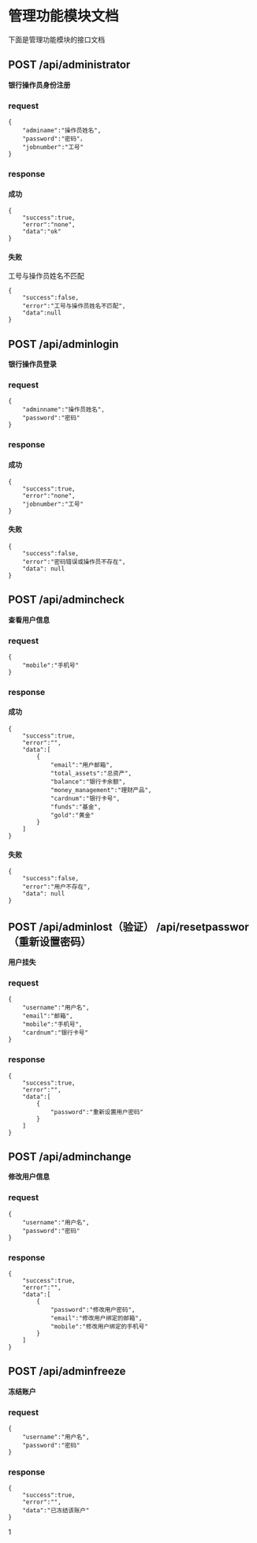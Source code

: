# 管理功能模块文档

下面是管理功能模块的接口文档

## POST /api/administrator

**银行操作员身份注册**

### request

```
{
    "adminame":"操作员姓名",
    "password":"密码"，
	"jobnumber":"工号"
}
```
### response

#### 成功

```
{
    "success":true,
    "error":"none",
    "data":"ok"
}
```

#### 失败

工号与操作员姓名不匹配

```
{
    "success":false,
    "error":"工号与操作员姓名不匹配",
    "data":null
}
```


## POST /api/adminlogin

**银行操作员登录**

### request

```
{
    "adminname":"操作员姓名",
    "password":"密码"
}
```

### response

#### 成功

```
{
    "success":true,
    "error":"none",
    "jobnumber":"工号"
}
```

#### 失败

```
{
    "success":false,
    "error":"密码错误或操作员不存在",
    "data": null
}
```

## POST /api/admincheck

**查看用户信息**

### request

```
{
    "mobile":"手机号"
}
```

### response

#### 成功

```
{
    "success":true,
    "error":"",
    "data":[
        {
            "email":"用户邮箱",
            "total_assets":"总资产",
            "balance":"银行卡余额",
            "money_management":"理财产品",
            "cardnum":"银行卡号",
            "funds":"基金",
            "gold":"黄金"
        }
    ]
}
```

#### 失败

```
{
    "success":false,
    "error":"用户不存在",
    "data": null
}
```

## POST /api/adminlost（验证）  /api/resetpasswor（重新设置密码）

**用户挂失**

### request

```
{
    "username":"用户名",
    "email":"邮箱",
    "mobile":"手机号",
    "cardnum":"银行卡号"
}
```

### response

```
{
    "success":true,
    "error":"",
    "data":[
		{
			"password":"重新设置用户密码"
		}
	]
}
```

## POST /api/adminchange

**修改用户信息**

### request

```
{
    "username":"用户名",
    "password":"密码"
}
```

### response

```
{
    "success":true,
    "error":"",
    "data":[
		{
			"password":"修改用户密码",
			"email":"修改用户绑定的邮箱",
			"mobile":"修改用户绑定的手机号"
		}
	]
}
```

## POST /api/adminfreeze

**冻结账户**

### request

```
{
    "username":"用户名",
    "password":"密码"
}
```

### response

```
{
    "success":true,
    "error":"",
    "data":"已冻结该账户"
}
```

1





